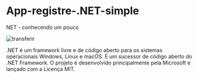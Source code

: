 # App-registre-.NET-simple
NET - conhecendo um pouco

![transferir](https://user-images.githubusercontent.com/85083611/177045607-1b856d7e-f471-4015-b070-28b5fb77404e.png)

.NET é um framework livre e de código aberto para os sistemas operacionais Windows, Linux e macOS. É um sucessor de código aberto do .NET Framework. O projeto é desenvolvido principalmente pela Microsoft e lançado com a Licença MIT. 
